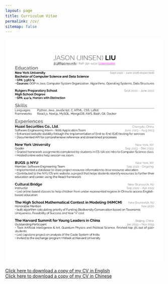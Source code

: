 ```yaml
---
layout: page
title: Curriculum Vitae
permalink: /cv/
sitemap: false
---
```


![CV failed to load][eng-cv-png-path]

[Click here to download a copy of my CV in English][eng-cv-pdf-path]  
[Click here to download a copy of my CV in Chinese][chinese-cv-pdf-path]



[chinese-cv-png-path]: /assets/files/cv_chinese.png
[eng-cv-png-path]: /assets/files/cv_english.png
[chinese-cv-pdf-path]: /assets/files/cv_chinese.pdf
[eng-cv-pdf-path]: /assets/files/cv_english.pdf
